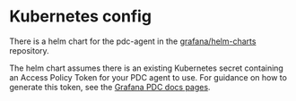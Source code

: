 # Kubernetes config

There is a helm chart for the pdc-agent in the [grafana/helm-charts](https://github.com/grafana/helm-charts/tree/main/charts/pdc-agent) repository.

The helm chart assumes there is an existing Kubernetes secret containing an Access Policy Token for your PDC agent to use. For guidance on how to generate this token, see the [Grafana PDC docs pages](https://grafana.com/docs/grafana-cloud/connect-externally-hosted/private-data-source-connect/configure-pdc/).
